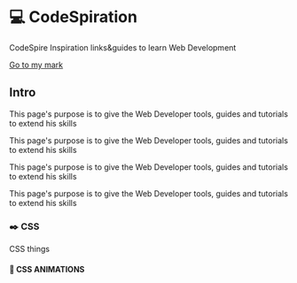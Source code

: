 # :computer: CodeSpiration
CodeSpire Inspiration links&guides to learn Web Development

[Go to my mark](#some-text)

## Intro

This page's purpose is to give the Web Developer tools, guides and tutorials to extend his skills

This page's purpose is to give the Web Developer tools, guides and tutorials to extend his skills

This page's purpose is to give the Web Developer tools, guides and tutorials to extend his skills

This page's purpose is to give the Web Developer tools, guides and tutorials to extend his skills



### :black_nib: CSS

 
<a name="some-text">CSS things</a>


#### :milky_way: CSS ANIMATIONS

